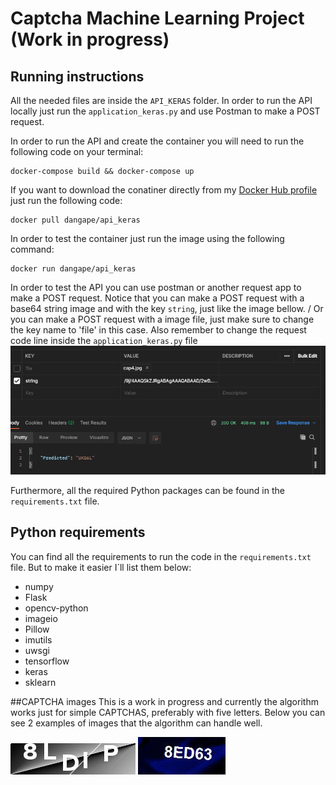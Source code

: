 # Captcha Machine Learning Project (Work in progress)
## Running instructions

All the needed files are inside the `API_KERAS` folder. 
In order to run the API locally just run the `application_keras.py` and use Postman to make a POST request.

In order to run the API and create the container you will need to run the following code on your terminal:
```
docker-compose build && docker-compose up
```

If you want to download the conatiner directly from my [Docker Hub profile](https://hub.docker.com/u/dangape) just run the following code:
```
docker pull dangape/api_keras
```

In order to test the container just run the image using the following command:
```
docker run dangape/api_keras
```

In order to test the API you can use postman or another request app to make a POST request.
Notice that you can make a POST request with a base64 string image and with the key `string`, just like the image bellow. /
Or you can make a POST request with a image file, just make sure to change the key name to 'file' in this case. Also remember to change the request code line inside the `application_keras.py` file
![Request tutorial](/Plots/postman_prt.png)


Furthermore, all the required Python packages can be found in the `requirements.txt` file.

## Python requirements
You can find all the requirements to run the code in the `requirements.txt` file. But to make it easier I´ll list them below:
- numpy
- Flask
- opencv-python
- imageio
- Pillow
- imutils
- uwsgi
- tensorflow
- keras
- sklearn

##CAPTCHA images
This is a work in progress and currently the algorithm works just for simple CAPTCHAS, preferably with five letters. 
Below you can see 2 examples of images that the algorithm can handle well.

![Request tutorial](/Plots/captcha1.png)
![Request tutorial](/Plots/captcha2.png)
